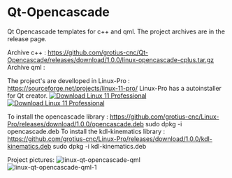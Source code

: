 
# Qt-Opencascade
Qt Opencascade templates for c++ and qml. 
The project archives are in the release page.

Archive c++ : https://github.com/grotius-cnc/Qt-Opencascade/releases/download/1.0.0/linux-opencascade-cplus.tar.gz
Archive qml : 

The project's are develloped in Linux-Pro : https://sourceforge.net/projects/linux-11-pro/
Linux-Pro has a autoinstaller for Qt creator.
[![Download Linux 11 Professional ](https://img.shields.io/sourceforge/dt/linux-11-pro.svg)](https://sourceforge.net/projects/linux-11-pro/files/latest/download)
[![Download Linux 11 Professional ](https://a.fsdn.com/con/app/sf-download-button)](https://sourceforge.net/projects/linux-11-pro/files/latest/download)

To install the opencascade library : https://github.com/grotius-cnc/Linux-Pro/releases/download/1.0.0/opencascade.deb
sudo dpkg -i opencascade.deb
To install the kdl-kinematics library : https://github.com/grotius-cnc/Linux-Pro/releases/download/1.0.0/kdl-kinematics.deb
sudo dpkg -i kdl-kinematics.deb

Project pictures:
![linux-qt-opencascade-qml](https://user-images.githubusercontent.com/44880102/115957076-76e6fd80-a4ce-11eb-846a-39459bfbefc5.jpg)
![linux-qt-opencascade-qml-1](https://user-images.githubusercontent.com/44880102/115957081-7babb180-a4ce-11eb-9cf0-cb1eecd98772.jpg)


